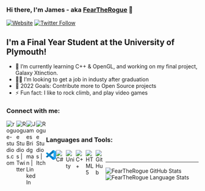 ### Hi there, I'm James - aka [FearTheRogue][website] :wave:

[![Website](https://img.shields.io/website?label=rogue-studios.com&style=for-the-badge&url=https%3A%2F%2Frogue-studios.com)](https://www.rogue-studios.com)
[![Twitter Follow](https://img.shields.io/twitter/follow/roguestudiosdev?color=1DA1F2&logo=twitter&style=for-the-badge)](https://twitter.com/intent/follow?original_referer=https%3A%2F%2Fgithub.com%2FcodeSTACKr&screen_name=roguestudiosdev)

## I'm a Final Year Student at the University of Plymouth!

- :thinking: I’m currently learning C++ & OpenGL, and working on my final project, Galaxy Xtinction.
- :student: I’m looking to get a job in industy after graduation
- :crossed_fingers: 2022 Goals: Contribute more to Open Source projects
- :zap: Fun fact: I like to rock climb, and play video games 

### Connect with me:

[<img align="left" alt="rogue-studios.com" width="26px" src="https://raw.githubusercontent.com/FearTheRogue/profile-images/main/images/website-icon.png?token=GHSAT0AAAAAABQPFFNC4DOFW3SGKGUMZKDAYS6VN6Q"/>][website]
[<img align="left" alt="Rogue Studios | Twitter" width="26px" src="https://raw.githubusercontent.com/FearTheRogue/profile-images/main/images/Twitter%20social%20icons%20-%20circle%20-%20blue.png?token=GHSAT0AAAAAABQPFFND63PTZLU6HZVV3JKSYS6WHPQ"/>][twitter]
[<img align="left" alt="James Bridgman | LinkedIn" width="26px" src="https://raw.githubusercontent.com/FearTheRogue/profile-images/main/images/LI-In-Bug.png?token=GHSAT0AAAAAABQPFFNDKN6J26AY34PM55J4YS6U5CQ"/>][linkedin]
[<img align="left" alt="Rogue Studios | Itch" width="26px" src="https://user-images.githubusercontent.com/7604468/87527283-e4b9eb00-c659-11ea-8281-dc9d8377ce30.png"/>][Itch]

<br />

### Languages and Tools:

<img align="left" alt="Visual Studio Code" width="26px" src="https://raw.githubusercontent.com/github/explore/80688e429a7d4ef2fca1e82350fe8e3517d3494d/topics/visual-studio-code/visual-studio-code.png" />
<img align="left" alt="C#" width="26px" src="https://raw.githubusercontent.com/jmnote/z-icons/master/svg/csharp.svg"/>
<img align="left" alt="Unity" width="26px" src="https://raw.githubusercontent.com/halak/unity-editor-icons/master/icons/small/d_UnityLogo.png"/>
<img align="left" alt="C++" width="26px" src="https://raw.githubusercontent.com/jmnote/z-icons/master/svg/cpp.svg"/>
<img align="left" alt="HTML5" width="26px" src="https://raw.githubusercontent.com/FearTheRogue/profile-images/main/images/blender_icon_1024x1024.png?token=GHSAT0AAAAAABQPFFNCVCO32HHTXRDGG2IEYS6VQEQ"/>
<img align="left" alt="GitHub" width="26px" src="https://raw.githubusercontent.com/FearTheRogue/profile-images/main/images/GitHub-Mark-Light-120px-plus.png?token=GHSAT0AAAAAABQPFFNCCCNPAOAZBWSHJBJAYS6VNJQ"/>

<br />

---

<img align="left" alt= "FearTheRogue GitHub Stats" src="https://github-readme-stats.vercel.app/api?username=FearTheRogue&count_private=true&show_icons=true&theme=nord"/>
<img align="left" alt= "FearTheRogue Language Stats" src="https://github-readme-stats.vercel.app/api/top-langs/?username=FearTheRogue&layout=compact&theme=nord"/>

[website]: https://www.rogue-studios.com
[twitter]: https://twitter.com/roguestudiosdev
[linkedin]: https://www.linkedin.com/in/james-bridgman-934282172/
[Itch]: https://rogue-studios.itch.io/
